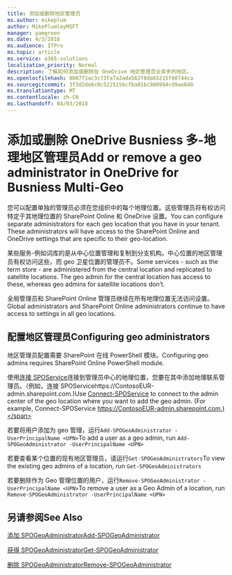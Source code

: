 ```yaml
---
title: 添加或删除地区管理员
ms.author: mikeplum
author: MikePlumleyMSFT
manager: pamgreen
ms.date: 4/3/2018
ms.audience: ITPro
ms.topic: article
ms.service: o365-solutions
localization_priority: Normal
description: 了解如何添加或删除在 OneDrive 地区管理员业务多的地区。
ms.openlocfilehash: 0007f1ac3c73fa7a2ada562f8da65215f80744ca
ms.sourcegitcommit: 3f3d2de6c0c5225156cfba01bc980994cd9ae848
ms.translationtype: MT
ms.contentlocale: zh-CN
ms.lasthandoff: 04/03/2018
---
```

# <a name="add-or-remove-a-geo-administrator-in-onedrive-for-busniess-multi-geo"></a><span data-ttu-id="34504-103">添加或删除 OneDrive Busniess 多-地理地区管理员</span><span class="sxs-lookup"><span data-stu-id="34504-103">Add or remove a geo administrator in OneDrive for Busniess Multi-Geo</span></span>

<span data-ttu-id="34504-p101">您可以配置单独的管理员必须在您组织中的每个地理位置。这些管理员将有权访问特定于其地理位置的 SharePoint Online 和 OneDrive 设置。</span><span class="sxs-lookup"><span data-stu-id="34504-p101">You can configure separate administrators for each geo location that you have in your tenant. These administrators will have access to the SharePoint Online and OneDrive settings that are specific to their geo-location.</span></span>

<span data-ttu-id="34504-p102">某些服务-例如词库的是从中心位置管理和复制到分支机构。中心位置的地区管理员有权访问这些，而 geo 卫星位置的管理员不。</span><span class="sxs-lookup"><span data-stu-id="34504-p102">Some services - such as the term store - are administered from the central location and replicated to satellite locations. The geo admin for the central location has access to these, whereas geo admins for satellite locations don’t.</span></span>

<span data-ttu-id="34504-108">全局管理员和 SharePoint Online 管理员继续在所有地理位置无法访问设置。</span><span class="sxs-lookup"><span data-stu-id="34504-108">Global administrators and SharePoint Online administrators continue to have access to settings in all geo locations.</span></span>

## <a name="configuring-geo-administrators"></a><span data-ttu-id="34504-109">配置地区管理员</span><span class="sxs-lookup"><span data-stu-id="34504-109">Configuring geo administrators</span></span>

<span data-ttu-id="34504-110">地区管理员配置需要 SharePoint 在线 PowerShell 模块。</span><span class="sxs-lookup"><span data-stu-id="34504-110">Configuring geo admins requires SharePoint Online PowerShell module.</span></span>

<span data-ttu-id="34504-111">使用[连接 SPOService](https://docs.microsoft.com/powershell/module/sharepoint-online/Connect-SPOService)连接到管理员中心的地理位置，您要在其中添加地理联系管理员。（例如，连接 SPOServicehttps://ContosoEUR-admin.sharepoint.com.)</span><span class="sxs-lookup"><span data-stu-id="34504-111">Use [Connect-SPOService](https://docs.microsoft.com/powershell/module/sharepoint-online/Connect-SPOService) to connect to the admin center of the geo location where you want to add the geo admin. (For example, Connect-SPOService  https://ContosoEUR-admin.sharepoint.com.)</span></span>

<span data-ttu-id="34504-112">若要将用户添加为 geo 管理，运行`Add-SPOGeoAdministrator -UserPrincipalName <UPN>`</span><span class="sxs-lookup"><span data-stu-id="34504-112">To add a user as a geo admin, run `Add-SPOGeoAdministrator -UserPrincipalName <UPN>`</span></span>

<span data-ttu-id="34504-113">若要查看某个位置的现有地区管理员，请运行`Get-SPOGeoAdministrators`</span><span class="sxs-lookup"><span data-stu-id="34504-113">To view the existing geo admins of a location, run `Get-SPOGeoAdministrators`</span></span>

<span data-ttu-id="34504-114">若要删除作为 Geo 管理位置的用户，运行`Remove-SPOGeoAdministrator -UserPrincipalName <UPN>`</span><span class="sxs-lookup"><span data-stu-id="34504-114">To remove a user as a Geo Admin of a location, run  `Remove-SPOGeoAdministrator -UserPrincipalName <UPN>`</span></span>

## <a name="see-also"></a><span data-ttu-id="34504-115">另请参阅</span><span class="sxs-lookup"><span data-stu-id="34504-115">See Also</span></span>

[<span data-ttu-id="34504-116">添加 SPOGeoAdministrator</span><span class="sxs-lookup"><span data-stu-id="34504-116">Add-SPOGeoAdministrator</span></span>](https://docs.microsoft.com/powershell/module/sharepoint-online/add-spogeoadministrator)

[<span data-ttu-id="34504-117">获得 SPOGeoAdministrator</span><span class="sxs-lookup"><span data-stu-id="34504-117">Get-SPOGeoAdministrator</span></span>](https://docs.microsoft.com/powershell/module/sharepoint-online/get-spogeoadministrator)

[<span data-ttu-id="34504-118">删除 SPOGeoAdministrator</span><span class="sxs-lookup"><span data-stu-id="34504-118">Remove-SPOGeoAdministrator</span></span>](https://docs.microsoft.com/powershell/module/sharepoint-online/remove-spogeoadministrator)